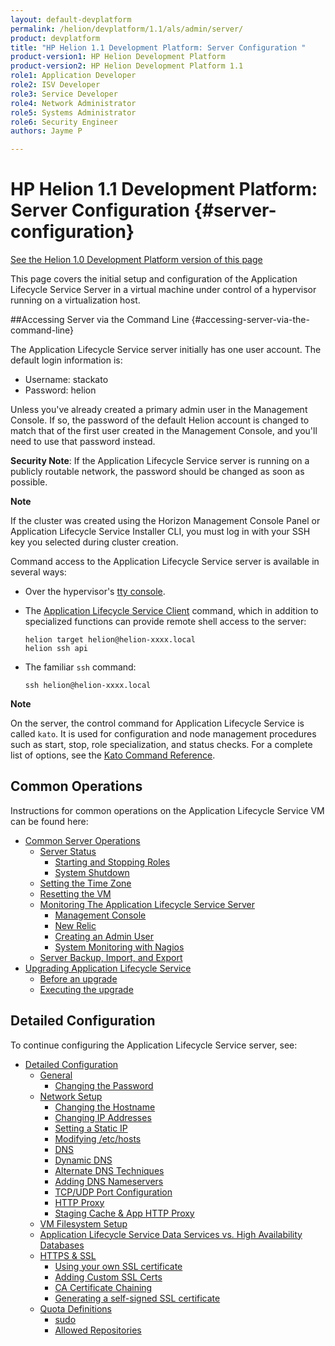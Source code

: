 ```yaml
---
layout: default-devplatform
permalink: /helion/devplatform/1.1/als/admin/server/
product: devplatform
title: "HP Helion 1.1 Development Platform: Server Configuration "
product-version1: HP Helion Development Platform
product-version2: HP Helion Development Platform 1.1
role1: Application Developer
role2: ISV Developer 
role3: Service Developer
role4: Network Administrator
role5: Systems Administrator 
role6: Security Engineer
authors: Jayme P

---
```

<!--PUBLISHED-->

# HP Helion 1.1 Development Platform: Server Configuration {#server-configuration}
[See the Helion 1.0 Development Platform version of this page](/als/v1/admin/server/)

This page covers the initial setup and configuration of the Application Lifecycle Service
Server in a virtual machine under control of a hypervisor running on a
virtualization host.

##Accessing Server via the Command Line {#accessing-server-via-the-command-line}

The Application Lifecycle Service server initially has one user account. The default login information is:

* Username: stackato
* Password: helion

Unless you've already created a primary admin user in the Management Console. If so, the password of the default Helion account is changed to match that of the first user created in the Management Console, and you'll need to use that password instead. 

**Security Note**: If the Application Lifecycle Service server is running on a publicly routable network, the password should be changed as soon as possible.

**Note**

 If the cluster was created using the Horizon Management Console Panel or Application Lifecycle Service Installer CLI, you must log in with your SSH key you selected during cluster creation.

Command access to the Application Lifecycle Service server is available in several ways:

-   Over the hypervisor's [tty console](/helion/devplatform/1.1/als/user/reference/glossary/#term-tty-console).

-   The [Application Lifecycle Service Client](/helion/devplatform/1.1/als/user/reference/client-ref/#command-ref-client) command, which in addition to specialized functions can provide remote shell access to the server:

        helion target helion@helion-xxxx.local
        helion ssh api

-   The familiar `ssh` command:

        ssh helion@helion-xxxx.local

**Note**
<!-- For ssh access on Windows, we recommend [MSYS](http://sourceforge.net/apps/trac/mingw-w64/wiki/MSYS).-->

On the server, the control command for Application Lifecycle Service is called
`kato`. It is used for configuration and node
management procedures such as start, stop, role specialization, and
status checks. For a complete list of options, see the [Kato Command Reference](/helion/devplatform/1.1/als/admin/reference/kato-ref/).

Common Operations[](#common-operations "Permalink to this headline")
---------------------------------------------------------------------

Instructions for common operations on the Application Lifecycle Service VM can be found here:

-   [Common Server Operations](/helion/devplatform/1.1/als/admin/server/operations/)
    -   [Server Status](/helion/devplatform/1.1/als/admin/server/operations/#server-status)
        -   [Starting and Stopping
            Roles](/helion/devplatform/1.1/als/admin/server/operations/#starting-and-stopping-roles)
        -   [System Shutdown](/helion/devplatform/1.1/als/admin/server/operations/#system-shutdown)
    -   [Setting the Time Zone](/helion/devplatform/1.1/als/admin/server/operations/#setting-the-time-zone)
    -   [Resetting the VM](/helion/devplatform/1.1/als/admin/server/operations/#resetting-the-vm)
    -   [Monitoring The Application Lifecycle Service
        Server](/helion/devplatform/1.1/als/admin/server/operations/#monitoring-the-helion-server)
        -   [Management Console](/helion/devplatform/1.1/als/admin/server/operations/#management-console)
        -   [New Relic](/helion/devplatform/1.1/als/admin/server/operations/#new-relic)
        -   [Creating an Admin User](/helion/devplatform/1.1/als/admin/server/operations/#creating-an-admin-user)
        -   [System Monitoring with Nagios](/helion/devplatform/1.1/als/admin/server/operations/#system-monitoring-with-nagios)
    -   [Server Backup, Import, and Export](/helion/devplatform/1.1/als/admin/server/operations/#server-backup-import-and-export)
-   [Upgrading Application Lifecycle Service](/helion/devplatform/1.1/als/admin/server/upgrade/)
    -   [Before an upgrade](/helion/devplatform/1.1/als/admin/server/upgrade/#before-an-upgrade)
    -   [Executing the upgrade](/helion/devplatform/1.1/als/admin/server/upgrade/#executing-the-upgrade)

Detailed Configuration[](#detailed-configuration "Permalink to this headline")
-------------------------------------------------------------------------------

To continue configuring the Application Lifecycle Service server, see:

-   [Detailed Configuration](/helion/devplatform/1.1/als/admin/server/configuration/)
    -   [General](/helion/devplatform/1.1/als/admin/server/configuration/#general)
        -   [Changing the Password](/helion/devplatform/1.1/als/admin/server/configuration/#changing-the-password)
    -   [Network Setup](/helion/devplatform/1.1/als/admin/server/configuration/#network-setup)
        -   [Changing the
            Hostname](/helion/devplatform/1.1/als/admin/server/configuration/#changing-the-hostname)
        -   [Changing IP
            Addresses](/helion/devplatform/1.1/als/admin/server/configuration/#changing-ip-addresses)
        -   [Setting a Static
            IP](/helion/devplatform/1.1/als/admin/server/configuration/#setting-a-static-ip)
        -   [Modifying
            /etc/hosts](/helion/devplatform/1.1/als/admin/server/configuration/#modifying-etc-hosts)
        -   [DNS](/helion/devplatform/1.1/als/admin/server/configuration/#dns)
        -   [Dynamic DNS](/helion/devplatform/1.1/als/admin/server/configuration/#dynamic-dns)
        -   [Alternate DNS
            Techniques](/helion/devplatform/1.1/als/admin/server/configuration/#alternate-dns-techniques)
        -   [Adding DNS
            Nameservers](/helion/devplatform/1.1/als/admin/server/configuration/#adding-dns-nameservers)
        -   [TCP/UDP Port
            Configuration](/helion/devplatform/1.1/als/admin/server/configuration/#tcp-udp-port-configuration)
        -   [HTTP Proxy](/helion/devplatform/1.1/als/admin/server/configuration/#http-proxy)
        -   [Staging Cache & App HTTP
            Proxy](/helion/devplatform/1.1/als/admin/server/configuration/#staging-cache-app-http-proxy)
    -   [VM Filesystem Setup](/helion/devplatform/1.1/als/admin/server/configuration/#vm-filesystem-setup)
    -   [Application Lifecycle Service Data Services vs. High Availability
        Databases](/helion/devplatform/1.1/als/admin/server/configuration/#helion-data-services-vs-high-availability-databases)
    -   [HTTPS & SSL](/helion/devplatform/1.1/als/admin/server/configuration/#https-ssl)
        -   [Using your own SSL
            certificate](/helion/devplatform/1.1/als/admin/server/configuration/#using-your-own-ssl-certificate)
        -   [Adding Custom SSL Certs](/helion/devplatform/1.1/als/admin/server/configuration/#adding-custom-ssl-certs-sni)
        -   [CA Certificate
            Chaining](/helion/devplatform/1.1/als/admin/server/configuration/#ca-certificate-chaining)
        -   [Generating a self-signed SSL
            certificate](/helion/devplatform/1.1/als/admin/server/configuration/#generating-a-self-signed-ssl-certificate)
    -   [Quota Definitions](/helion/devplatform/1.1/als/admin/server/configuration/#quota-definitions)
        -   [sudo](/helion/devplatform/1.1/als/admin/server/configuration/#sudo)
        -   [Allowed
            Repositories](/helion/devplatform/1.1/als/admin/server/configuration/#allowed-repositories)
